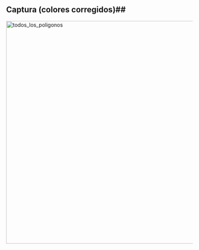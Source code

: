 ## Captura (colores corregidos)##
<img width="800" height="600" alt="todos_los_poligonos" src="https://github.com/user-attachments/assets/a791b34b-20e1-45bb-aba4-6f4d710ce259" />
